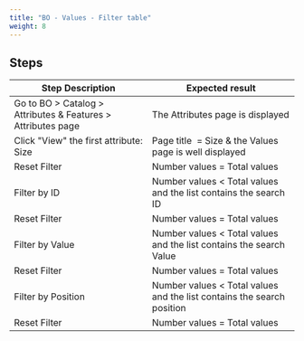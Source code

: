 ```yaml
---
title: "BO - Values - Filter table"
weight: 8
---
```

## Steps
| Step Description | Expected result |
| ----- | ----- |
| Go to BO > Catalog > Attributes & Features > Attributes page | The Attributes page is displayed |
| Click "View" the first attribute: Size | Page title  = Size & the Values page is well displayed |
| Reset Filter | Number values = Total values |
| Filter by ID | Number values < Total values and the list contains the search ID |
| Reset Filter | Number values = Total values |
| Filter by Value | Number values < Total values and the list contains the search Value |
| Reset Filter | Number values = Total values |
| Filter by Position | Number values < Total values and the list contains the search position |
| Reset Filter | Number values = Total values |
